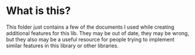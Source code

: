 What is this?
=============

This folder just contains a few of the documents I used while creating additional features for this lib. They may be out of date,
they may be wrong, but they also may be a useful resource for people trying to implement similar features in this library
or other libraries.